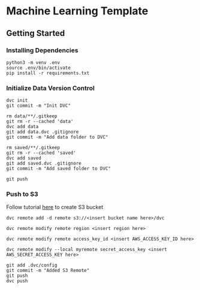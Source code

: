 # Machine Learning Template

## Getting Started

### Installing Dependencies

```
python3 -m venv .env
source .env/bin/activate
pip install -r requirements.txt
```

### Initialize Data Version Control

```
dvc init
git commit -m "Init DVC"
```

```
rm data/**/.gitkeep
git rm -r --cached 'data'
dvc add data
git add data.dvc .gitignore
git commit -m "Add data folder to DVC"
```

```
rm saved/**/.gitkeep
git rm -r --cached 'saved'
dvc add saved
git add saved.dvc .gitignore
git commit -m "Add saved folder to DVC"
```

```
git push
```

### Push to S3

Follow tutorial [here](https://docs.aws.amazon.com/AmazonS3/latest/userguide/creating-bucket.html) to create S3 bucket

```
dvc remote add -d remote s3://<insert bucket name here>/dvc
```

```
dvc remote modify remote region <insert region here>
```

```
dvc remote modify remote access_key_id <insert AWS_ACCESS_KEY_ID here>
```

```
dvc remote modify --local myremote secret_access_key <insert AWS_SECRET_ACCESS_KEY here>
```

```
git add .dvc/config
git commit -m "Added S3 Remote"
git push
dvc push
```

